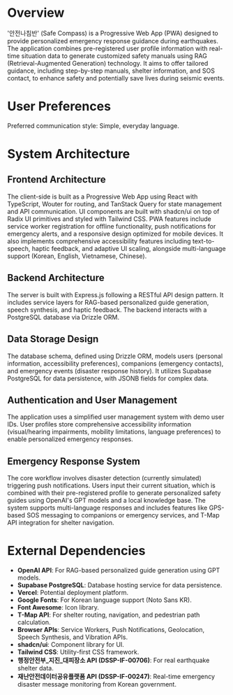 # Overview

'안전나침반' (Safe Compass) is a Progressive Web App (PWA) designed to provide personalized emergency response guidance during earthquakes. The application combines pre-registered user profile information with real-time situation data to generate customized safety manuals using RAG (Retrieval-Augmented Generation) technology. It aims to offer tailored guidance, including step-by-step manuals, shelter information, and SOS contact, to enhance safety and potentially save lives during seismic events.

# User Preferences

Preferred communication style: Simple, everyday language.

# System Architecture

## Frontend Architecture
The client-side is built as a Progressive Web App using React with TypeScript, Wouter for routing, and TanStack Query for state management and API communication. UI components are built with shadcn/ui on top of Radix UI primitives and styled with Tailwind CSS. PWA features include service worker registration for offline functionality, push notifications for emergency alerts, and a responsive design optimized for mobile devices. It also implements comprehensive accessibility features including text-to-speech, haptic feedback, and adaptive UI scaling, alongside multi-language support (Korean, English, Vietnamese, Chinese).

## Backend Architecture
The server is built with Express.js following a RESTful API design pattern. It includes service layers for RAG-based personalized guide generation, speech synthesis, and haptic feedback. The backend interacts with a PostgreSQL database via Drizzle ORM.

## Data Storage Design
The database schema, defined using Drizzle ORM, models users (personal information, accessibility preferences), companions (emergency contacts), and emergency events (disaster response history). It utilizes Supabase PostgreSQL for data persistence, with JSONB fields for complex data.

## Authentication and User Management
The application uses a simplified user management system with demo user IDs. User profiles store comprehensive accessibility information (visual/hearing impairments, mobility limitations, language preferences) to enable personalized emergency responses.

## Emergency Response System
The core workflow involves disaster detection (currently simulated) triggering push notifications. Users input their current situation, which is combined with their pre-registered profile to generate personalized safety guides using OpenAI's GPT models and a local knowledge base. The system supports multi-language responses and includes features like GPS-based SOS messaging to companions or emergency services, and T-Map API integration for shelter navigation.

# External Dependencies

- **OpenAI API**: For RAG-based personalized guide generation using GPT models.
- **Supabase PostgreSQL**: Database hosting service for data persistence.
- **Vercel**: Potential deployment platform.
- **Google Fonts**: For Korean language support (Noto Sans KR).
- **Font Awesome**: Icon library.
- **T-Map API**: For shelter routing, navigation, and pedestrian path calculation.
- **Browser APIs**: Service Workers, Push Notifications, Geolocation, Speech Synthesis, and Vibration APIs.
- **shadcn/ui**: Component library for UI.
- **Tailwind CSS**: Utility-first CSS framework.
- **행정안전부_지진_대피장소 API (DSSP-IF-00706)**: For real earthquake shelter data.
- **재난안전데이터공유플랫폼 API (DSSP-IF-00247)**: Real-time emergency disaster message monitoring from Korean government.